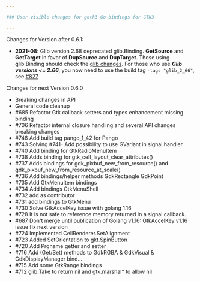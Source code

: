 ```yaml
---

### User visible changes for gotk3 Go bindings for GTK3

---
```


Changes for Version after 0.6.1:

* **2021-08**: Glib version 2.68 deprecated glib.Binding. **GetSource** and **GetTarget** in favor of **DupSource** and **DupTarget**. Those using glib.Binding should check the [glib changes](https://gitlab.gnome.org/GNOME/glib/-/tags/2.67.1). For those who use **_Glib versions <= 2.66_**, you now need to use the build tag `-tags "glib_2_66"`, see [#827](https://github.com/gotk3/gotk3/pull/827)



Changes for next Version 0.6.0

- Breaking changes in API
- General code cleanup 
- #685 Refactor Gtk callback setters and types enhancement missing binding
- #706 Refactor internal closure handling and several API changes breaking changes
- #746 Add build tag pango_1_42 for Pango
- #743 Solving #741- Add possibility to use GVariant in signal handler
- #740 Add binding for GtkRadioMenuItem
- #738 Adds binding for gtk_cell_layout_clear_attributes()
- #737 Adds bindings for gdk_pixbuf_new_from_resource() and gdk_pixbuf_new_from_resource_at_scale()
- #736 Add bindings/helper methods GdkRectangle GdkPoint
- #735 Add GtkMenuItem bindings
- #734 Add bindings GtkMenuShell
- #732 add as contributor
- #731 add bindings to GtkMenu
- #730 Solve GtkAccelKey issue with golang 1.16
- #728 It is not safe to reference memory returned in a signal callback.
- #687 Don't merge until publication of Golang v1.16: GtkAccelKey v1.16 issue fix next version
- #724 Implemented CellRenderer.SetAlignment
- #723 Added SetOrientation to gkt.SpinButton
- #720 Add Prgname getter and setter
- #716 Add (Get/Set) methods to GdkRGBA & GdkVisual & GdkDisplayManager bind…
- #715 Add some GtkRange bindings
- #712 glib.Take to return nil and gtk.marshal* to allow nil
